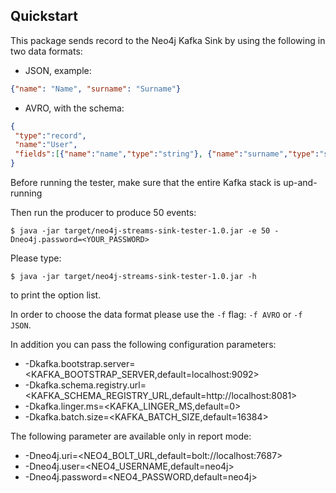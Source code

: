 Quickstart
-----------

This package sends record to the Neo4j Kafka Sink by using the following in two data formats:
* JSON, example:
```json
{"name": "Name", "surname": "Surname"}
```

* AVRO, with the schema:

```json
{
 "type":"record",
 "name":"User",
 "fields":[{"name":"name","type":"string"}, {"name":"surname","type":"string"}]
}
```


Before running the tester, make sure that the entire Kafka stack is up-and-running
      
Then run the producer to produce 50 events:

    $ java -jar target/neo4j-streams-sink-tester-1.0.jar -e 50 -Dneo4j.password=<YOUR_PASSWORD>
    
Please type:
    
    $ java -jar target/neo4j-streams-sink-tester-1.0.jar -h

to print the option list.

In order to choose the data format please use the `-f` flag: `-f AVRO` or `-f JSON`.

In addition you can pass the following configuration parameters:
 * -Dkafka.bootstrap.server=<KAFKA_BOOTSTRAP_SERVER,default=localhost:9092>
 * -Dkafka.schema.registry.url=<KAFKA_SCHEMA_REGISTRY_URL,default=http://localhost:8081>
 * -Dkafka.linger.ms=<KAFKA_LINGER_MS,default=0>
 * -Dkafka.batch.size=<KAFKA_BATCH_SIZE,default=16384>

The following parameter are available only in report mode:
 * -Dneo4j.uri=<NEO4_BOLT_URL,default=bolt://localhost:7687>
 * -Dneo4j.user=<NEO4_USERNAME,default=neo4j>
 * -Dneo4j.password=<NEO4_PASSWORD,default=neo4j>